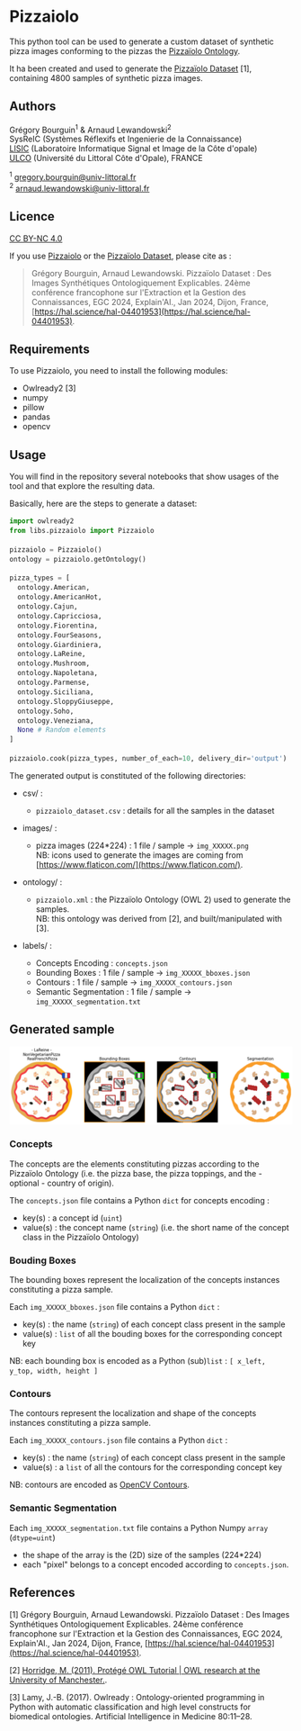 # Pizzaiolo


This python tool can be used to generate a custom dataset of synthetic pizza images conforming to the pizzas the [Pizzaïolo Ontology](https://doi.org/10.5281/zenodo.10165941).

It ha been created and used to generate the [Pizzaïolo Dataset](https://doi.org/10.5281/zenodo.10165941) [1], containing 4800 samples of synthetic pizza images. 


## Authors

Grégory Bourguin<sup>1</sup> & Arnaud Lewandowski<sup>2</sup>  
SysReIC (Systèmes Réflexifs et Ingenierie de la Connaissance)  
[LISIC](https://lisic-prod.univ-littoral.fr/) (Laboratoire Informatique Signal et Image de la Côte d'opale)  
[ULCO](https://www.univ-littoral.fr/) (Université du Littoral Côte d'Opale), FRANCE

<sup>1</sup> gregory.bourguin@univ-littoral.fr  
<sup>2</sup> arnaud.lewandowski@univ-littoral.fr


## Licence

[CC BY-NC 4.0](https://creativecommons.org/licenses/by-nc/4.0/)

If you use [Pizzaiolo](https://github.com/SysReIC/pizzaiolo.git) or the [Pizzaïolo Dataset](https://doi.org/10.5281/zenodo.10165941), please cite as :

> Grégory Bourguin, Arnaud Lewandowski. Pizzaïolo Dataset : Des Images Synthétiques Ontologiquement Explicables. 24ème conférence francophone sur l'Extraction et la Gestion des Connaissances, EGC 2024, Explain'AI., Jan 2024, Dijon, France, [https://hal.science/hal-04401953](https://hal.science/hal-04401953).


## Requirements 

To use Pizzaiolo, you need to install the following modules:

- Owlready2 [3]
- numpy
- pillow
- pandas
- opencv

## Usage 

You will find in the repository several notebooks that show usages of the tool and that explore the resulting data. 

Basically, here are the steps to generate a dataset:

```py
import owlready2
from libs.pizzaiolo import Pizzaiolo

pizzaiolo = Pizzaiolo()
ontology = pizzaiolo.getOntology()

pizza_types = [
  ontology.American,
  ontology.AmericanHot,
  ontology.Cajun,
  ontology.Capricciosa,
  ontology.Fiorentina,
  ontology.FourSeasons,
  ontology.Giardiniera,
  ontology.LaReine,
  ontology.Mushroom,
  ontology.Napoletana,
  ontology.Parmense,
  ontology.Siciliana,
  ontology.SloppyGiuseppe,
  ontology.Soho,
  ontology.Veneziana,
  None # Random elements
]

pizzaiolo.cook(pizza_types, number_of_each=10, delivery_dir='output')
```

The generated output is constituted of the following directories: 


- csv/ : 
  - `pizzaiolo_dataset.csv` : details for all the samples in the dataset

- images/ : 
  - pizza images (224*224) : 1 file / sample -> `img_XXXXX.png` <br>
  NB: icons used to generate the images are coming from [https://www.flaticon.com/](https://www.flaticon.com/).

- ontology/ : 
  - `pizzaiolo.xml` : the Pizzaïolo Ontology (OWL 2) used to generate the samples.<br>
  NB: this ontology was derived from [2], and built/manipulated with [3].

- labels/ : 
  - Concepts Encoding : `concepts.json`
  - Bounding Boxes : 1 file / sample -> `img_XXXXX_bboxes.json`
  - Contours :  1 file / sample ->  `img_XXXXX_contours.json`
  - Semantic Segmentation :  1 file / sample ->  `img_XXXXX_segmentation.txt`

## Generated sample
![Annotations sample for a pizza](./sample_annotations/sample_la_reine.png)

### Concepts

The concepts are the elements constituting pizzas according to the Pizzaïolo Ontology (i.e. the pizza base, the pizza toppings, and the - optional - country of origin).

The `concepts.json` file contains a Python `dict` for concepts encoding :
- key(s) : a concept id (`uint`)
- value(s) : the concept name (`string`) (i.e. the short name of the concept class in the Pizzaïolo Ontology)

### Bouding Boxes

The bounding boxes represent the localization of the concepts instances constituting a pizza sample.

Each `img_XXXXX_bboxes.json` file contains a Python `dict` :
- key(s) : the name (`string`) of each concept class present in the sample
- value(s) : `list` of all the bouding boxes for the corresponding concept key
  

NB: each bounding box is encoded as a Python (sub)`list` : `[ x_left, y_top, width, height ]`

### Contours

The contours represent the localization and shape of the concepts instances constituting a pizza sample.

Each `img_XXXXX_contours.json` file contains a Python `dict` :
- key(s) : the name (`string`) of each concept class present in the sample
- value(s) : a `list` of all the contours for the corresponding concept key

NB: contours are encoded as [OpenCV Contours](https://docs.opencv.org/4.x/d3/d05/tutorial_py_table_of_contents_contours.html).

### Semantic Segmentation

Each `img_XXXXX_segmentation.txt` file contains a Python Numpy `array` (`dtype=uint`) 
- the shape of the array is the (2D) size of the samples (224*224)
- each "pixel" belongs to a concept encoded according to `concepts.json`.

## References

[1] Grégory Bourguin, Arnaud Lewandowski. Pizzaïolo Dataset : Des Images Synthétiques Ontologiquement Explicables. 24ème conférence francophone sur l'Extraction et la Gestion des Connaissances, EGC 2024, Explain'AI., Jan 2024, Dijon, France, [https://hal.science/hal-04401953](https://hal.science/hal-04401953).

[2] [Horridge, M. (2011).  Protégé OWL Tutorial | OWL research at the University of Manchester.](http://owl.cs.manchester.ac.uk/publications/talks-and-tutorials/protg-owl-tutorial/).

[3] Lamy, J.-B. (2017).   Owlready : Ontology-oriented programming in Python with automatic classification and high level constructs for biomedical ontologies. Artificial Intelligence in Medicine 80:11–28.


